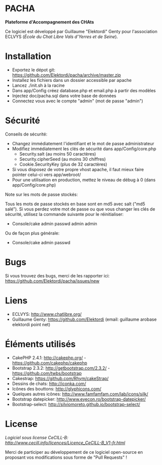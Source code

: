 PACHA
=====

**Plateforme d'Accompagnement des CHAts**

Ce logiciel est développé par Guillaume "Elektordi" Genty pour l'association ECLVYS (*École du Chat Libre Vals d'Yerres et de Seine*).


Installation
============

* Exportez le dépot git: https://github.com/Elektordi/pacha/archive/master.zip
* Installez les fichiers dans un dossier accessible par apache
* Lancez ./init.sh à la racine
* Dans app/Config créez database.php et email.php à partir des modèles
* Injectez doc/pacha.sql dans votre base de données
* Connectez vous avec le compte "admin" (mot de passe "admin")

Sécurité
========

Conseils de sécurité:
* Changez immédiatement l'identifiant et le mot de passe administrateur
* Modifiez immédiatement les clés de sécurité dans app/Config/core.php
	* Security.salt (au moins 50 caractères)
	* Security.cipherSeed (au moins 30 chiffres)
	* Cookie.SecurityKey (plus de 32 caractères)
* Si vous disposez de votre propre vhost apache, il faut mieux faire pointer celui-ci vers app/webroot/
* Pour une utilisation en production, mettez le niveau de débug à 0 (dans app/Config/core.php)

Note sur les mots de passe stockés:

Tous les mots de passe stockés en base sont en md5 avec salt ("md5 salé"). Si vous perdez votre mot de passe ou que vous changer les clés de sécurité, utilisez la commande suivante pour le réinitialiser:
* Console/cake admin passwd admin admin

Ou de façon plus générale:
* Console/cake admin passwd <identifiant> <nouveau mot de passe>

Bugs
====

Si vous trouvez des bugs, merci de les rapporter ici: https://github.com/Elektordi/pacha/issues/new

Liens
=====

* ECLVYS: http://www.chatlibre.org/
* Guillaume Genty: https://github.com/Elektordi (email: guillaume arobase elektordi point net)

Éléments utilisés
=================

* CakePHP 2.4.1: http://cakephp.org/ - https://github.com/cakephp/cakephp
* Bootstrap 2.3.2: http://getbootstrap.com/2.3.2/ - https://github.com/twbs/bootstrap
* Cakestrap: https://github.com/Rhym/cakeStrap/
* Dessins de chats: http://iconka.com/
* Icônes des bouttons: http://glyphicons.com/
* Quelques autres icônes: http://www.famfamfam.com/lab/icons/silk/
* Bootstrap datepicker: http://www.eyecon.ro/bootstrap-datepicker/
* Bootstrap-select: http://silviomoreto.github.io/bootstrap-select/

License
=======

*Logiciel sous license CeCILL-B: http://www.cecill.info/licences/Licence_CeCILL-B_V1-fr.html*

Merci de participer au développement de ce logiciel open-source en proposant vos modifications sous forme de "Pull Requests" !
